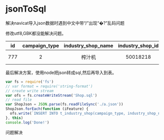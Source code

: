 # jsonToSql
解决navicat导入json数据时遇到中文中带“/”出现“�?”乱码问题

修改utf8,GBK都没能解决问题。

|id| campaign_type|industry_shop_name|industry_shop_id|create_time|
| ------------- |:-------------:|:-------------:|:-------------:| -----:|
| 777      | 2 | 榨汁机 |50018218 |2017-01-02|

最后解决方案，使用node把json转成sql,然后再导入到表。

```javascript
var fs = require('fs')
// var format = require('string-format')
// create write stream
var ofs = fs.createWriteStream('Shop.sql')
// read file
var ShopJson = JSON.parse(fs.readFileSync('./a.json'))
ShopJson.forEach(function (iFeature) {
  ofs.write(`INSERT INTO t_industry_shop(campaign_type, industry_shop_name, industry_shop_id, create_time) VALUES("${iFeature.campaign_type}","${iFeature.industry_shop_name}", "${iFeature.industry_shop_id}", "${iFeature.create_time}");\n`)
}, this)
console.log('Done!')
```

问题解决
